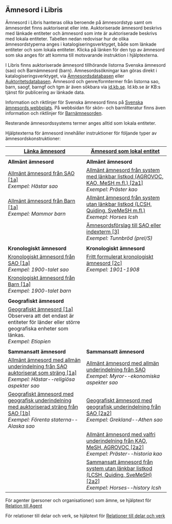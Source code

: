 ## Ämnesord i Libris

Ämnesord i Libris hanteras olika beroende på ämnesordstyp samt om ämnesordet finns auktoriserat eller inte. Auktoriserade ämnesord beskrivs med länkade entiteter och ämnesord som inte är auktoriserade beskrivs med lokala entiteter. Tabellen nedan redovisar hur de olika ämnesordstyperna anges i katalogiseringsverktyget, både som länkade entiteter och som lokala entiteter. Klicka på länken för den typ av ämnesord som ska anges för att komma till motsvarande instruktion i hjälptexterna.

I Libris finns auktoriserade ämnesord tillhörande listorna Svenska ämnesord (sao) och Barnämnesord (barn). Ämnesordssökningar kan göras direkt i katalogiseringsverktyget, via [Ämnesordsdatabasen](#http://www.kb.se/katalogisering/Svenska-amnesord/) eller [Auktoritetsdatabasen](#https://regina.kb.se/F/777EIEBLRXNYDJEXNJ1AVPKD7YUMRREJM3QFYX3RUHH9M9UMNP-05460?func=file&file_name=scan&local_base=kbs10). Ämnesord och genre/formtermer från listorna sao, barn, saogf, barngf och tgm är även sökbara via [id.kb.se](#https://id.kb.se/). Id.kb.se är KB:s tjänst för publicering av länkade data.

Information och riktlinjer för Svenska ämnesord finns på [Svenska ämnesords webbplats](#http://www.kb.se/katalogisering/Svenska-amnesord/). På webbsidan för skön- och barnlitteratur finns även information och riktlinjer för [Barnämnesorden](#http://www.kb.se/katalogisering/Svenska-amnesord/Indexering-i-LIBRIS/).

Resterande ämnesordssystems termer anges alltid som lokala entiteter. 

Hjälptexterna för ämnesord innehåller instruktioner för följande typer av ämnesordskonstruktioner:

| [Länka ämnesord](#lanka-amnesord) | [Ämnesord som lokal entitet](#amnesord-som-lokal-entitet) | 
| ------ |  ----------- |
| | |
| **Allmänt ämnesord** | **Allmänt ämnesord** |
| [Allmänt ämnesord från SAO [1a]](#lanka-amnesord) </br>*Exempel: Hästar sao* | [Allmänt ämnesord från system med länkbar listkod (AGROVOC, KAO, MeSH m.fl.) [2a1]](#amnesord-som-lokal-entitet) </br>*Exempel: Präster kao* |
| [Allmänt ämnesord från Barn [1a]](#lanka-amnesord) </br>*Exempel: Mammor barn* | [Allmänt ämnesord från system utan länkbar listkod (LCSH, Quiding, SveMeSH m.fl.)](#amnesord-som-lokal-entitet) </br>*Exemepl: Horses lcsh* |
| | [Ämnesordsförslag till SAO eller indexterm [3]](#amnesord-som-lokal-entitet) </br>*Exempel: Tunnbröd (prel/S)* |
| | |
| **Kronologiskt ämnesord** | **Kronologiskt ämnesord**  |
| [Kronologiskt ämnesord från SAO [1a]](#lanka-amnesord) </br>*Exempel: 1900-talet sao* | [Fritt formulerat kronologiskt ämnesord [2c]](#amnesord-som-lokal-entitet) </br>*Exempel: 1901-1908* |
| [Kronologiskt ämnesord från Barn [1a]](#lanka-amnesord) </br>*Exempel: 1900-talet barn* | |
| | |
| **Geografiskt ämnesord** |  |
| [Geografiskt ämnesord  [1a]](#lanka-amnesord) </br>Observera att det endast är entiteter för länder eller större geografiska enheter som länkas. </br>*Exempel: Etiopien* | |
| | |
| **Sammansatt ämnesord** | **Sammansatt ämnesord** |
| [Allmänt ämnesord med allmän underindelning från SAO auktoriserat som sträng [1a]](#lanka-amnesord) </br>*Exempel: Hästar--religiösa aspekter sao* | [Allmänt ämnesord med allmän underindelning från SAO](#amnesord-som-lokal-entitet) </br>*Exempel: Myror--ekonomiska aspekter sao* |
| [Geografiskt ämnesord med geografisk underindelning med auktoriserad sträng från SAO [1b]](#lanka-amnesord) </br>*Exempel: Förenta staterna--Alaska sao* | [Geografiskt ämnesord med geografisk underindelning från SAO [2a2]](#amnesord-som-lokal-entitet) </br>*Exempel: Grekland--Athen sao* |
| | [Allmänt ämnesord med valfri underindelning från KAO, MeSH, AGROVOC [2a2]](#amnesord-som-lokal-entitet) </br>*Exempel: Präster--historia kao* |
| | [Sammansatt ämnesord från system utan länkbar listkod (LCSH, Quiding, SveMeSH) [2a2]](#amnesord-som-lokal-entitet) </br>*Exempel: Horses--history lcsh* |


För agenter (personer och organisationer) som ämne, se hjälptext för [Relation till Agent](#https://libris.kb.se/katalogisering/help/workflow-agent-org-instance)

För relationer till delar och verk, se hjälptext för [Relationer till delar och verk](#https://libris.kb.se/katalogisering/help/workflow-agent-relation)



